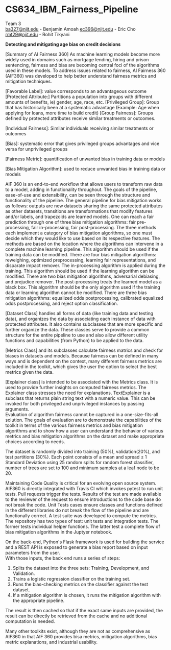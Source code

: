 # CS634_IBM_Fairness_Pipeline
Team 3	
ba327@njit.edu - Benjamin Amoah	
ec396@njit.edu - Eric Cho
rmt29@njit.edu - Rohit Tikyani

**Detecting and mitigating age bias on credit decisions**

[Summary of AI Fairness 360]
As machine learning models become more widely used in domains such as mortgage lending, hiring and prison sentencing, fairness and bias are becoming central foci of the algorithms used in these models. To address issues related to fairness, AI Fairness 360 (AIF360) was developed to help better understand fairness metrics and mitigation techniques.

[Favorable Label]: value corresponds to an advantageous outcome
[Protected Attribute:] Partitions a population into groups with different amounts of benefits, ie) gender, age, race, etc.
[Privileged Group]: Group that has historically been at a systematic advantage (Example: Age when applying for loans, more time to build credit)
[Group Fairness]: Groups defined by protected attributes receive similar treatments or outcomes.

[Individual Fairness]: Similar individuals receiving similar treatments or outcomes

[Bias]: systematic error that gives privileged groups advantages and vice versa for unprivileged groups

[Fairness Metric]: quantification of unwanted bias in training data or models

[Bias Mitigation Algorithm]: used to reduce unwanted bias in training data or models
 
AIF 360 is an end-to-end workflow that allows users to transform raw data to a model, adding in functionality throughout. The goals of the pipeline, ease-of-use and extensibility, can be seen through the structure and functionality of the pipeline. The general pipeline for bias mitigation works as follows: outputs are new datasets sharing the same protected attributes as other datasets, transitions are transformations that modify features and/or labels, and trapezoids are learned models. One can reach a fair prediction through one of three bias mitigation algorithms: fair pre-processing, fair in-processing, fair post-processing. The three methods each implement a category of bias mitigation algorithms, so one must decide which they would like to use based on its respective features.  The methods are based on the location where the algorithms can intervene in a complete machine learning pipeline.  This algorithm should be used if the training data can be modified.  There are four bias mitigation algorithms: reweighing, optimized preprocessing, learning fair representations, and disparate impact remover. The in-processing algorithm is applied during the training.  This algorithm should be used if the learning algorithm can be modified. There are two bias mitigation algorithms, adversarial debiasing, and prejudice remover.  The post-processing treats the learned model as a black box.  This algorithm should be the only algorithm used if the training data or learning algorithm cannot be modified.  There are three bias mitigation algorithms: equalized odds postprocessing,  calibrated equalized odds postprocessing, and reject option classification.  
 
[Dataset Class] handles all forms of data (like training data and testing data), and organizes the data by associating each instance of data with protected attributes. It also contains subclasses that are more specific and further organize the data. These classes serve to provide a common structure for the entire pipeline to use and also allow different utility functions and capabilities (from Python) to be applied to the data. 
 
[Metrics Class] and its subclasses calculate fairness matrics and check for biases in datasets and models. Because fairness can be defined in many ways and is dependent on the context, many different fairness metrics are included in the toolkit, which gives the user the option to select the best metrics given the data. 
 
[Explainer class] is intended to be associated with the Metrics class.  It is used to provide further insights on computed fairness metrics.  The Explainer class stresses the need for explanations.  TextExplainer is a subclass that returns plain string text with a numeric value. This can be invoked for both privileged and unprivileged instances by passing arguments.  
Evaluation of algorithm fairness cannot be captured in a one-size-fits-all solution. The goals of evaluation are to demonstrate the capabilities of the toolkit in terms of the various fairness metrics and bias mitigation algorithms and to show how a user can understand the behavior of various metrics and bias mitigation algorithms on the dataset and make appropriate choices according to needs. 

The dataset is randomly divided into training (50%), validation(20%), and test partitions (30%).  Each point consists of a mean and spread ± 1 Standard Deviation using 25 random splits for random forest classifier, number of trees are set to 100 and minimum samples at a leaf node to be 20.   
 
Maintaining Code Quality is critical for an evolving open source system.  AIF360 is directly integrated with Travis CI which invokes pytest to run unit tests.  Pull requests trigger the tests.  Results of the test are made available to the reviewer of the request to ensure introductions to the code base do not break the code.  Unit Tests cases ensure classes and functions defined in the different libraries do not break the flow of the pipeline and are functionally correct.  A test suite was developed to compute the metrics. The repository has two types of test: unit tests and integration tests.  The former tests individual helper functions.  The latter test a complete flow of bias mitigation algorithms in the Juptyer notebook. 
 
 
On the back-end, Python's Flask framework is used for building the service and a REST API is exposed to generate a bias report based on input parameters from the user.  
With those inputs, the back end runs a series of steps:
1.  Splits the dataset into the three sets: Training, Development, and Validation.
2.  Trains a logistic regression classifier on the training set.  
3.  Runs the bias-checking metrics on the classifier against the test dataset.
4.  If a mitigation algorithm is chosen, it runs the mitigation algorithm with the appropriate pipeline.  
 
The result is then cached so that if the exact same inputs are provided, the result can be directly be retrieved from the cache and no additional computation is needed. 

Many other toolkits exist, although they are not as comprehensive as AIF360 in that AIF 360 provides bisa metrics, mitigation algorithms, bias metric explanations, and industrial usability. 

